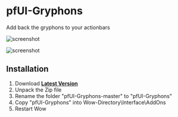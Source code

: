 # pfUI-Gryphons
 Add back the gryphons to your actionbars


![screenshot](https://i.imgur.com/RchjTen.png)

![screenshot](https://i.imgur.com/zZuh2M2.png)

## Installation
1. Download **[Latest Version](https://github.com/mrrosh/pfUI-Gryphons/archive/refs/heads/master.zip)**
2. Unpack the Zip file
3. Rename the folder "pfUI-Gryphons-master" to "pfUI-Gryphons"
4. Copy "pfUI-Gryphons" into Wow-Directory\Interface\AddOns
5. Restart Wow
